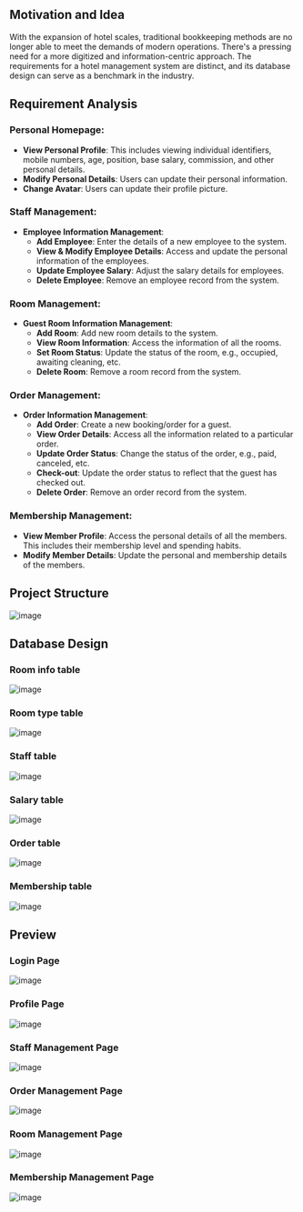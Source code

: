 ## Motivation and Idea

With the expansion of hotel scales, traditional bookkeeping methods are no longer able to meet the demands of modern operations.
There's a pressing need for a more digitized and information-centric approach. 
The requirements for a hotel management system are distinct, and its database design can serve as a benchmark in the industry.

## Requirement Analysis

### Personal Homepage:
- **View Personal Profile**: This includes viewing individual identifiers, mobile numbers, age, position, base salary, commission, and other personal details.
- **Modify Personal Details**: Users can update their personal information.
- **Change Avatar**: Users can update their profile picture.

### Staff Management:
- **Employee Information Management**:
  - **Add Employee**: Enter the details of a new employee to the system.
  - **View & Modify Employee Details**: Access and update the personal information of the employees.
  - **Update Employee Salary**: Adjust the salary details for employees.
  - **Delete Employee**: Remove an employee record from the system.

### Room Management:
- **Guest Room Information Management**:
  - **Add Room**: Add new room details to the system.
  - **View Room Information**: Access the information of all the rooms.
  - **Set Room Status**: Update the status of the room, e.g., occupied, awaiting cleaning, etc.
  - **Delete Room**: Remove a room record from the system.

### Order Management:
- **Order Information Management**:
  - **Add Order**: Create a new booking/order for a guest.
  - **View Order Details**: Access all the information related to a particular order.
  - **Update Order Status**: Change the status of the order, e.g., paid, canceled, etc.
  - **Check-out**: Update the order status to reflect that the guest has checked out.
  - **Delete Order**: Remove an order record from the system.

### Membership Management:
- **View Member Profile**: Access the personal details of all the members. This includes their membership level and spending habits.
- **Modify Member Details**: Update the personal and membership details of the members.

## Project Structure
![image](https://github.com/huxiaoheng44/MVCHotelManage/assets/44961581/41ad8ebc-0e09-4257-a771-1dbbc092e351)


## Database Design
### Room info table
![image](https://github.com/huxiaoheng44/MVCHotelManage/assets/44961581/08b5b10c-e850-4327-a20b-98923d1bb635)
### Room type table
![image](https://github.com/huxiaoheng44/MVCHotelManage/assets/44961581/2441aa54-5279-4ebb-9704-ad16d7ab4cd8)
### Staff table
![image](https://github.com/huxiaoheng44/MVCHotelManage/assets/44961581/e293c8c3-92dc-40a6-aec7-a5eb9210f157)
### Salary table
![image](https://github.com/huxiaoheng44/MVCHotelManage/assets/44961581/bd3574cc-e175-4bc1-8f4a-92685d3639db)
### Order table
![image](https://github.com/huxiaoheng44/MVCHotelManage/assets/44961581/38c5d680-ce1e-4def-9296-007f2fa4383c)
### Membership table
![image](https://github.com/huxiaoheng44/MVCHotelManage/assets/44961581/bcabce4c-4bc4-4ae9-a963-e3f6041b46c1)


## Preview
### Login Page
![image](https://github.com/huxiaoheng44/MVCHotelManage/assets/44961581/a3a10c51-abed-42a5-bc64-929d8e03a749)
### Profile Page
![image](https://github.com/huxiaoheng44/MVCHotelManage/assets/44961581/80bbe4d0-556d-48f7-b688-5dfde7e95de8)
### Staff Management Page
![image](https://github.com/huxiaoheng44/MVCHotelManage/assets/44961581/74ffac40-20e6-4721-abf4-093fc32be05c)
### Order Management Page
![image](https://github.com/huxiaoheng44/MVCHotelManage/assets/44961581/f8420809-3b10-4189-ba18-f4363f54465a)
### Room Management Page
![image](https://github.com/huxiaoheng44/MVCHotelManage/assets/44961581/ba53fbb6-7304-4b12-90f6-40d5a5b5092d)
### Membership Management Page
![image](https://github.com/huxiaoheng44/MVCHotelManage/assets/44961581/d23b5d3a-fdfe-49f4-89a5-e64228fe3d33)
